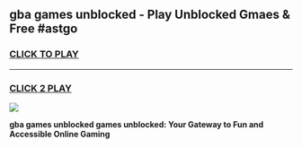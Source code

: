
## gba games unblocked - Play Unblocked Gmaes & Free #astgo
<h3>
<a href="https://premium.freeplayer.one?title=gba_games_unblocked&ref=01M">CLICK TO PLAY</a></h3>
<hr>

<h3>
<a href="https://premium.freeplayer.one?title=gba_games_unblocked&ref=01M">CLICK 2 PLAY</a>
  
</h3>

<a href="https://premium.freeplayer.one?title=gba_games_unblocked&ref=01M"><img src="https://clearcache.store/games.png"></a>


**gba games unblocked games unblocked: Your Gateway to Fun and Accessible Online Gaming**
